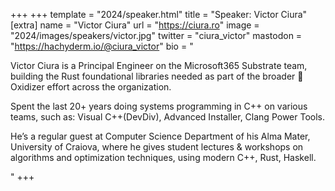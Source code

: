 +++
+++
template = "2024/speaker.html"
title = "Speaker: Victor Ciura"
[extra]
  name = "Victor Ciura"
  url = "https://ciura.ro"
  image = "2024/images/speakers/victor.jpg"
  twitter = "ciura_victor"
  mastodon = "https://hachyderm.io/@ciura_victor"
  bio = "<p>Victor Ciura is a Principal Engineer on the Microsoft365 Substrate team, building the Rust foundational libraries needed as part of the broader 🦀Oxidizer effort across the organization.</p><p>Spent the last 20+ years doing systems programming in C++ on various teams, such as: Visual C++(DevDiv), Advanced Installer, Clang Power Tools.</p><p>He’s a regular guest at Computer Science Department of his Alma Mater, University of Craiova, where he gives student lectures & workshops on algorithms and optimization techniques, using modern C++, Rust, Haskell.</p>"
+++
